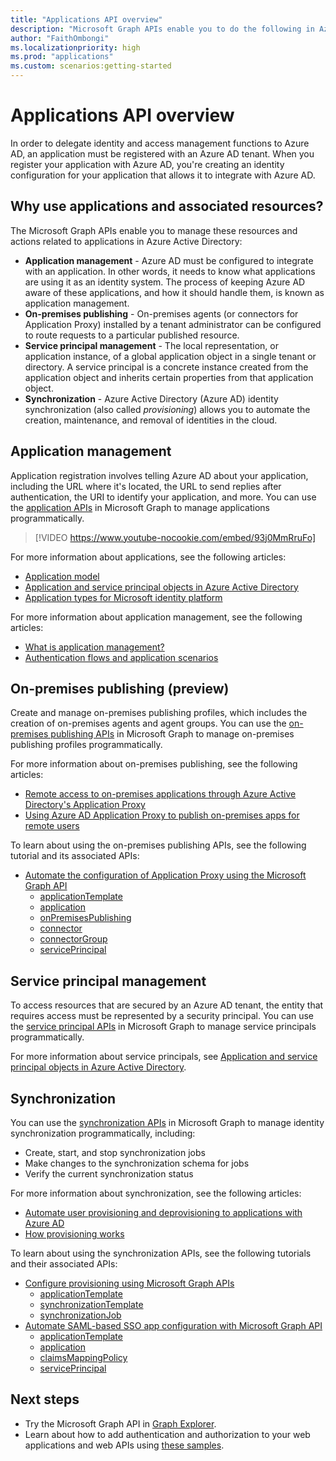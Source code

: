 ```yaml
---
title: "Applications API overview"
description: "Microsoft Graph APIs enable you to do the following in Azure AD: application management, on-premises publishing, service principal management, and synchronization."
author: "FaithOmbongi"
ms.localizationpriority: high
ms.prod: "applications"
ms.custom: scenarios:getting-started
---
```


# Applications API overview

In order to delegate identity and access management functions to Azure AD, an application must be registered with an Azure AD tenant. When you register your application with Azure AD, you're creating an identity configuration for your application that allows it to integrate with Azure AD.

## Why use applications and associated resources?

The Microsoft Graph APIs enable you to manage these resources and actions related to applications in Azure Active Directory:
- **Application management** - Azure AD must be configured to integrate with an application. In other words, it needs to know what applications are using it as an identity system. The process of keeping Azure AD aware of these applications, and how it should handle them, is known as application management.
- **On-premises publishing** - On-premises agents (or connectors for Application Proxy) installed by a tenant administrator can be configured to route requests to a particular published resource.
- **Service principal management** - The local representation, or application instance, of a global application object in a single tenant or directory. A service principal is a concrete instance created from the application object and inherits certain properties from that application object.
- **Synchronization** - Azure Active Directory (Azure AD) identity synchronization (also called *provisioning*) allows you to automate the creation, maintenance, and removal of identities in the cloud.

## Application management

Application registration involves telling Azure AD about your application, including the URL where it's located, the URL to send replies after authentication, the URI to identify your application, and more. You can use the [application APIs](/graph/api/resources/application) in Microsoft Graph to manage applications programmatically.

> [!VIDEO https://www.youtube-nocookie.com/embed/93j0MmRruFo]

For more information about applications, see the following articles:
- [Application model](/azure/active-directory/develop/application-model)
- [Application and service principal objects in Azure Active Directory](/azure/active-directory/develop/app-objects-and-service-principals)
- [Application types for Microsoft identity platform](/azure/active-directory/develop/v2-app-types)

For more information about application management, see the following articles:
- [What is application management?](/azure/active-directory/manage-apps/what-is-application-management)
- [Authentication flows and application scenarios](/azure/active-directory/develop/authentication-flows-app-scenarios)

## On-premises publishing (preview)

Create and manage on-premises publishing profiles, which includes the creation of on-premises agents and agent groups. You can use the [on-premises publishing APIs](/graph/api/resources/onpremisespublishingprofile-root) in Microsoft Graph to manage on-premises publishing profiles programmatically.

For more information about on-premises publishing, see the following articles:
- [Remote access to on-premises applications through Azure Active Directory's Application Proxy](/azure/active-directory/manage-apps/application-proxy)
- [Using Azure AD Application Proxy to publish on-premises apps for remote users](/azure/active-directory/manage-apps/what-is-application-proxy)

To learn about using the on-premises publishing APIs, see the following tutorial and its associated APIs:
- [Automate the configuration of Application Proxy using the Microsoft Graph API](./application-proxy-configure-api.md)
    - [applicationTemplate](/graph/api/resources/applicationtemplate)
    - [application](/graph/api/resources/application)
    - [onPremisesPublishing](/graph/api/resources/onpremisespublishingprofile-root)
    - [connector](/graph/api/resources/connector)
    - [connectorGroup](/graph/api/resources/connectorgroup)
    - [servicePrincipal](/graph/api/resources/serviceprincipal)

## Service principal management

To access resources that are secured by an Azure AD tenant, the entity that requires access must be represented by a security principal. You can use the [service principal APIs](/graph/api/resources/serviceprincipal) in Microsoft Graph to manage service principals programmatically.

For more information about service principals, see [Application and service principal objects in Azure Active Directory](/azure/active-directory/develop/app-objects-and-service-principals).

## Synchronization

You can use the [synchronization APIs](/graph/api/resources/synchronization-overview) in Microsoft Graph to manage identity synchronization programmatically, including:
- Create, start, and stop synchronization jobs
- Make changes to the synchronization schema for jobs
- Verify the current synchronization status

For more information about synchronization, see the following articles:
- [Automate user provisioning and deprovisioning to applications with Azure AD](/azure/active-directory/app-provisioning/user-provisioning)
- [How provisioning works](/azure/active-directory/app-provisioning/how-provisioning-works)

To learn about using the synchronization APIs, see the following tutorials and their associated APIs:
- [Configure provisioning using Microsoft Graph APIs](/azure/active-directory/app-provisioning/application-provisioning-configuration-api)
    - [applicationTemplate](/graph/api/resources/applicationtemplate)
    - [synchronizationTemplate](/graph/api/resources/synchronization-synchronizationtemplate)
    - [synchronizationJob](/graph/api/resources/synchronization-synchronizationjob)
- [Automate SAML-based SSO app configuration with Microsoft Graph API](/azure/active-directory/manage-apps/application-saml-sso-configure-api)
    - [applicationTemplate](/graph/api/resources/applicationtemplate)
    - [application](/graph/api/resources/application)
    - [claimsMappingPolicy](/graph/api/resources/claimsmappingpolicy)
    - [servicePrincipal](/graph/api/resources/serviceprincipal)

## Next steps

- Try the Microsoft Graph API in [Graph Explorer](https://developer.microsoft.com/graph/graph-explorer).
- Learn about how to add authentication and authorization to your web applications and web APIs using [these samples](/azure/active-directory/develop/sample-v2-code).
